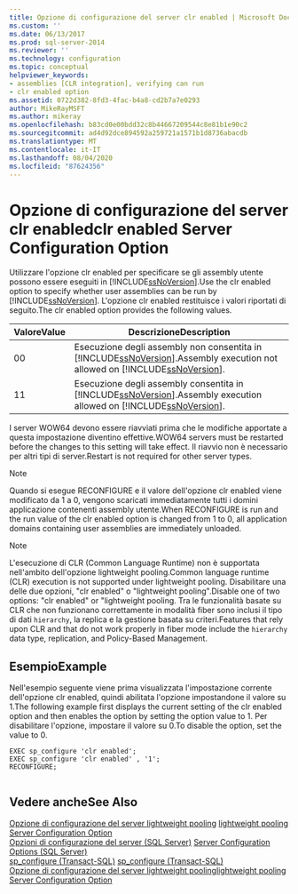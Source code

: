 ```yaml
---
title: Opzione di configurazione del server clr enabled | Microsoft Docs
ms.custom: ''
ms.date: 06/13/2017
ms.prod: sql-server-2014
ms.reviewer: ''
ms.technology: configuration
ms.topic: conceptual
helpviewer_keywords:
- assemblies [CLR integration], verifying can run
- clr enabled option
ms.assetid: 0722d382-8fd3-4fac-b4a8-cd2b7a7e0293
author: MikeRayMSFT
ms.author: mikeray
ms.openlocfilehash: b83cd0e00bdd32c8b44667209544c8e81b1e90c2
ms.sourcegitcommit: ad4d92dce894592a259721a1571b1d8736abacdb
ms.translationtype: MT
ms.contentlocale: it-IT
ms.lasthandoff: 08/04/2020
ms.locfileid: "87624356"
---
```

# <a name="clr-enabled-server-configuration-option"></a><span data-ttu-id="bfee7-102">Opzione di configurazione del server clr enabled</span><span class="sxs-lookup"><span data-stu-id="bfee7-102">clr enabled Server Configuration Option</span></span>
  <span data-ttu-id="bfee7-103">Utilizzare l'opzione clr enabled per specificare se gli assembly utente possono essere eseguiti in [!INCLUDE[ssNoVersion](../../includes/ssnoversion-md.md)].</span><span class="sxs-lookup"><span data-stu-id="bfee7-103">Use the clr enabled option to specify whether user assemblies can be run by [!INCLUDE[ssNoVersion](../../includes/ssnoversion-md.md)].</span></span> <span data-ttu-id="bfee7-104">L'opzione clr enabled restituisce i valori riportati di seguito.</span><span class="sxs-lookup"><span data-stu-id="bfee7-104">The clr enabled option provides the following values.</span></span>  
  
|<span data-ttu-id="bfee7-105">Valore</span><span class="sxs-lookup"><span data-stu-id="bfee7-105">Value</span></span>|<span data-ttu-id="bfee7-106">Descrizione</span><span class="sxs-lookup"><span data-stu-id="bfee7-106">Description</span></span>|  
|-----------|-----------------|  
|<span data-ttu-id="bfee7-107">0</span><span class="sxs-lookup"><span data-stu-id="bfee7-107">0</span></span>|<span data-ttu-id="bfee7-108">Esecuzione degli assembly non consentita in [!INCLUDE[ssNoVersion](../../includes/ssnoversion-md.md)].</span><span class="sxs-lookup"><span data-stu-id="bfee7-108">Assembly execution not allowed on [!INCLUDE[ssNoVersion](../../includes/ssnoversion-md.md)].</span></span>|  
|<span data-ttu-id="bfee7-109">1</span><span class="sxs-lookup"><span data-stu-id="bfee7-109">1</span></span>|<span data-ttu-id="bfee7-110">Esecuzione degli assembly consentita in [!INCLUDE[ssNoVersion](../../includes/ssnoversion-md.md)].</span><span class="sxs-lookup"><span data-stu-id="bfee7-110">Assembly execution allowed on [!INCLUDE[ssNoVersion](../../includes/ssnoversion-md.md)].</span></span>|  
  
 <span data-ttu-id="bfee7-111">I server WOW64 devono essere riavviati prima che le modifiche apportate a questa impostazione diventino effettive.</span><span class="sxs-lookup"><span data-stu-id="bfee7-111">WOW64 servers must be restarted before the changes to this setting will take effect.</span></span> <span data-ttu-id="bfee7-112">Il riavvio non è necessario per altri tipi di server.</span><span class="sxs-lookup"><span data-stu-id="bfee7-112">Restart is not required for other server types.</span></span>  
  
> [!NOTE]  
>  <span data-ttu-id="bfee7-113">Quando si esegue RECONFIGURE e il valore dell'opzione clr enabled viene modificato da 1 a 0, vengono scaricati immediatamente tutti i domini applicazione contenenti assembly utente.</span><span class="sxs-lookup"><span data-stu-id="bfee7-113">When RECONFIGURE is run and the run value of the clr enabled option is changed from 1 to 0, all application domains containing user assemblies are immediately unloaded.</span></span>  
  
> [!NOTE]  
>  <span data-ttu-id="bfee7-114">L'esecuzione di CLR (Common Language Runtime) non è supportata nell'ambito dell'opzione lightweight pooling.</span><span class="sxs-lookup"><span data-stu-id="bfee7-114">Common language runtime (CLR) execution is not supported under lightweight pooling.</span></span> <span data-ttu-id="bfee7-115">Disabilitare una delle due opzioni, "clr enabled" o "lightweight pooling".</span><span class="sxs-lookup"><span data-stu-id="bfee7-115">Disable one of two options: "clr enabled" or "lightweight pooling.</span></span> <span data-ttu-id="bfee7-116">Tra le funzionalità basate su CLR che non funzionano correttamente in modalità fiber sono inclusi il tipo di dati `hierarchy`, la replica e la gestione basata su criteri.</span><span class="sxs-lookup"><span data-stu-id="bfee7-116">Features that rely upon CLR and that do not work properly in fiber mode include the `hierarchy` data type, replication, and Policy-Based Management.</span></span>  
  
## <a name="example"></a><span data-ttu-id="bfee7-117">Esempio</span><span class="sxs-lookup"><span data-stu-id="bfee7-117">Example</span></span>  
 <span data-ttu-id="bfee7-118">Nell'esempio seguente viene prima visualizzata l'impostazione corrente dell'opzione clr enabled, quindi abilitata l'opzione impostandone il valore su 1.</span><span class="sxs-lookup"><span data-stu-id="bfee7-118">The following example first displays the current setting of the clr enabled option and then enables the option by setting the option value to 1.</span></span> <span data-ttu-id="bfee7-119">Per disabilitare l'opzione, impostare il valore su 0.</span><span class="sxs-lookup"><span data-stu-id="bfee7-119">To disable the option, set the value to 0.</span></span>  
  
```  
EXEC sp_configure 'clr enabled';  
EXEC sp_configure 'clr enabled' , '1';  
RECONFIGURE;  
  
```  
  
## <a name="see-also"></a><span data-ttu-id="bfee7-120">Vedere anche</span><span class="sxs-lookup"><span data-stu-id="bfee7-120">See Also</span></span>  
 <span data-ttu-id="bfee7-121">[Opzione di configurazione del server lightweight pooling](lightweight-pooling-server-configuration-option.md) </span><span class="sxs-lookup"><span data-stu-id="bfee7-121">[lightweight pooling Server Configuration Option](lightweight-pooling-server-configuration-option.md) </span></span>  
 <span data-ttu-id="bfee7-122">[Opzioni di configurazione del server &#40;SQL Server&#41;](server-configuration-options-sql-server.md) </span><span class="sxs-lookup"><span data-stu-id="bfee7-122">[Server Configuration Options &#40;SQL Server&#41;](server-configuration-options-sql-server.md) </span></span>  
 <span data-ttu-id="bfee7-123">[sp_configure &#40;Transact-SQL&#41;](/sql/relational-databases/system-stored-procedures/sp-configure-transact-sql) </span><span class="sxs-lookup"><span data-stu-id="bfee7-123">[sp_configure &#40;Transact-SQL&#41;](/sql/relational-databases/system-stored-procedures/sp-configure-transact-sql) </span></span>  
 [<span data-ttu-id="bfee7-124">Opzione di configurazione del server lightweight pooling</span><span class="sxs-lookup"><span data-stu-id="bfee7-124">lightweight pooling Server Configuration Option</span></span>](lightweight-pooling-server-configuration-option.md)  
  
  
